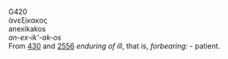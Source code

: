 <body>
  <p>G420<br>  ἀνεξίκακος  <br> anexikakos  <br><i>an-ex-ik‘-ak-os </i><br>From <a href="g0430.htm">430</a> and <a href="g2556.htm">2556</a>  <i>enduring</i> <i>of</i> <i>ill</i>, that is, <i>forbearing:</i> - patient.<br></p>
 </body>